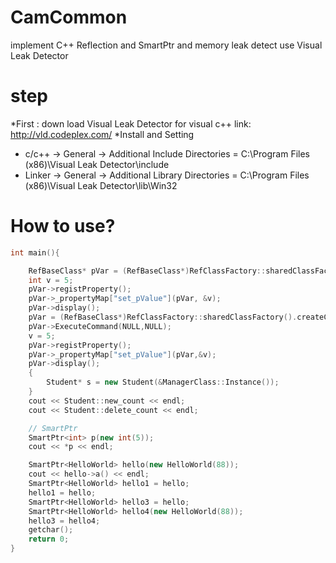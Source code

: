 # CamCommon
implement C++ Reflection  and SmartPtr
and memory leak detect use Visual Leak Detector 
# step
*First : down load Visual Leak Detector for visual c++
    link: http://vld.codeplex.com/
*Install and Setting 
   * c/c++ -> General -> Additional Include Directories = C:\Program Files (x86)\Visual Leak Detector\include
   * Linker -> General -> Additional Library Directories = C:\Program Files (x86)\Visual Leak Detector\lib\Win32
# How to use?
```c++
int main(){

	RefBaseClass* pVar = (RefBaseClass*)RefClassFactory::sharedClassFactory().createClassByName("RefHelloClass");
	int v = 5;
	pVar->registProperty();
	pVar->_propertyMap["set_pValue"](pVar, &v);
	pVar->display();
	pVar = (RefBaseClass*)RefClassFactory::sharedClassFactory().createClassByName("EchoTos");
    pVar->ExecuteCommand(NULL,NULL);
	v = 5;
	pVar->registProperty();
	pVar->_propertyMap["set_pValue"](pVar,&v);
	pVar->display();
	{
		Student* s = new Student(&ManagerClass::Instance());
	}
	cout << Student::new_count << endl;
	cout << Student::delete_count << endl;

	// SmartPtr
	SmartPtr<int> p(new int(5));
	cout << *p << endl;

	SmartPtr<HelloWorld> hello(new HelloWorld(88));
	cout << hello->a() << endl;
	SmartPtr<HelloWorld> hello1 = hello;
	hello1 = hello;
	SmartPtr<HelloWorld> hello3 = hello;
	SmartPtr<HelloWorld> hello4(new HelloWorld(88));
	hello3 = hello4;
	getchar();
	return 0;
}
```
